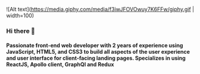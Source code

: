 
![Alt text](https://media.giphy.com/media/f3iwJFOVOwuy7K6FFw/giphy.gif | width=100)
### Hi there 👋
#### Passionate front-end web developer with 2 years of experience using JavaScript, HTML5, and CSS3 to build all aspects of the user experience and user interface for client-facing landing pages. Specializes in using ReactJS, Apollo client, GraphQl and Redux



